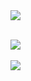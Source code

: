 <img src="https://capsule-render.vercel.app/api?type=waving&color=auto&height=200&section=header&text=Sioria's&nbsp;GitHub&fontSize=90" />
<br>
<br>

<img src="https://github-readme-stats.vercel.app/api/top-langs/?username=Sioria_YU&layout=compact"><br><br>
<img src="https://github-readme-stats.vercel.app/api?username=Sioria_YU&show_icons=true">
